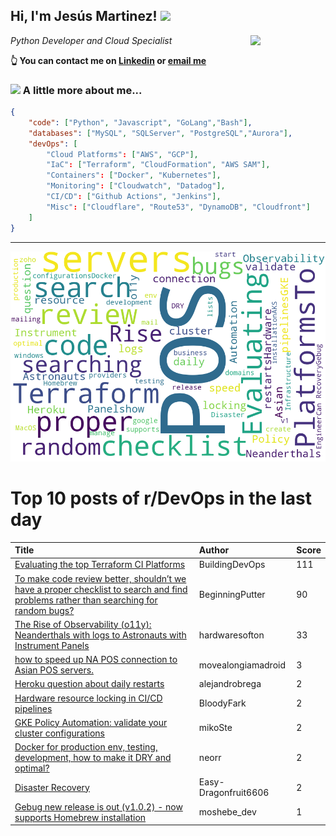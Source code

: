 <!--
**jmartinezl/jmartinezl** is a ✨ _special_ ✨ repository because its `README.md` (this file) appears on your GitHub profile.

Here are some ideas to get you started:

- 🔭 I’m currently working on ...
- 🌱 I’m currently learning ...
- 👯 I’m looking to collaborate on ...
- 🤔 I’m looking for help with ...
- 💬 Ask me about ...
- 📫 How to reach me: ...
- 😄 Pronouns: ...
- ⚡ Fun fact: ...
-->

<h2>Hi, I'm Jesús Martinez! <img src="https://media.giphy.com/media/WUlplcMpOCEmTGBtBW/giphy.gif" width="30"> </h2>
<img align='right' src="https://media.giphy.com/media/NytMLKyiaIh6VH9SPm/giphy.gif" width="120">
<p><em>Python Developer and Cloud Specialist
</em></p>

**👆 You can contact me on [Linkedin](https://www.linkedin.com/in/jes%C3%BAs-martinez-2b7b10104/) or [email me](mailto:jesus.mtz.lorenzo@gmail.com)**

### <img src="https://media.giphy.com/media/VgCDAzcKvsR6OM0uWg/giphy.gif" width="50"> A little more about me...  

```json
{
    "code": ["Python", "Javascript", "GoLang","Bash"],
    "databases": ["MySQL", "SQLServer", "PostgreSQL","Aurora"],
    "devOps": [
        "Cloud Platforms": ["AWS", "GCP"],
        "IaC": ["Terraform", "CloudFormation", "AWS SAM"],
        "Containers": ["Docker", "Kubernetes"],
        "Monitoring": ["Cloudwatch", "Datadog"],
        "CI/CD": ["Github Actions", "Jenkins"],
        "Misc": ["Cloudflare", "Route53", "DynamoDB", "Cloudfront"]
    ]
}
```
---

![Wordcloud](./cloud.png)

# Top 10 posts of r/DevOps in the last day

| Title | Author | Score |
|:---|:---|:---|
| [Evaluating the top Terraform CI Platforms](https://www.reddit.com/r/devops/comments/w5fmta/evaluating_the_top_terraform_ci_platforms/) | BuildingDevOps | 111 |
| [To make code review better, shouldn’t we have a proper checklist to search and find problems rather than searching for random bugs?](https://www.reddit.com/r/devops/comments/w5y7uc/to_make_code_review_better_shouldnt_we_have_a/) | BeginningPutter | 90 |
| [The Rise of Observability (o11y): Neanderthals with logs to Astronauts with Instrument Panels](https://www.reddit.com/r/devops/comments/w5cmtl/the_rise_of_observability_o11y_neanderthals_with/) | hardwaresofton | 33 |
| [how to speed up NA POS connection to Asian POS servers.](https://www.reddit.com/r/devops/comments/w5cihl/how_to_speed_up_na_pos_connection_to_asian_pos/) | movealongiamadroid | 3 |
| [Heroku question about daily restarts](https://www.reddit.com/r/devops/comments/w5qpdj/heroku_question_about_daily_restarts/) | alejandrobrega | 2 |
| [Hardware resource locking in CI/CD pipelines](https://www.reddit.com/r/devops/comments/w5u4w4/hardware_resource_locking_in_cicd_pipelines/) | BloodyFark | 2 |
| [GKE Policy Automation: validate your cluster configurations](https://www.reddit.com/r/devops/comments/w5bty7/gke_policy_automation_validate_your_cluster/) | mikoSte | 2 |
| [Docker for production env, testing, development, how to make it DRY and optimal?](https://www.reddit.com/r/devops/comments/w5xihx/docker_for_production_env_testing_development_how/) | neorr | 2 |
| [Disaster Recovery](https://www.reddit.com/r/devops/comments/w5c7yw/disaster_recovery/) | Easy-Dragonfruit6606 | 2 |
| [Gebug new release is out (v1.0.2) - now supports Homebrew installation](https://www.reddit.com/r/devops/comments/w5zrqp/gebug_new_release_is_out_v102_now_supports/) | moshebe_dev | 1 |
